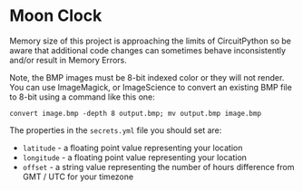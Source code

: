 # Moon Clock

Memory size of this project is approaching the limits of CircuitPython so be aware that additional code
changes can sometimes behave inconsistently and/or result in Memory Errors.

Note, the BMP images must be 8-bit indexed color or they will not render. You can use ImageMagick, or
ImageScience to convert an existing BMP file to 8-bit using a command like this one:

```
convert image.bmp -depth 8 output.bmp; mv output.bmp image.bmp
```

The properties in the `secrets.yml` file you should set are:

* `latitude` - a floating point value representing your location
* `longitude` - a floating point value representing your location
* `offset` - a string value representing the number of hours difference from GMT / UTC for your timezone
